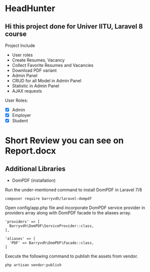 # HeadHunter
## Hi this project done for Univer IITU, Laravel 8 course

Project Include
- User roles
- Create Resumes, Vacancy
- Collect Favorite Resumes and Vacancies
- Download PDF variant
- Admin Panel
- CRUD for all Model in Admin Panel
- Statistic in Admin Panel
- AJAX requests

User Roles:
- [x] Admin
- [x] Employer
- [x] Student

# Short Review you can see on Report.docx

## Additional Libraries

- DomPDF (installation)

Run the under-mentioned command to install DomPDF in Laravel 7/8
```
composer require barryvdh/laravel-dompdf
```

Open config/app.php file and incorporate DomPDF service provider in providers array along with DomPDF facade to the aliases array.

```
'providers' => [
  Barryvdh\DomPDF\ServiceProvider::class,
],

'aliases' => [
  'PDF' => Barryvdh\DomPDF\Facade::class,
]
```

Execute the following command to publish the assets from vendor.
```
php artisan vendor:publish
```